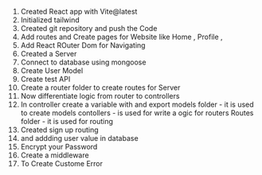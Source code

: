 1) Created React app with Vite@latest
2) Initialized tailwind
3) Created git repository and push the Code
4) Add routes and Create pages for Website like Home , Profile , 
5) Add React ROuter Dom for Navigating 
6) Created a Server 
7) Connect to database using mongoose
8) Create User Model
9) Create test API 
10) Create a router folder to create routes for Server
11) Now differentiate logic from router to controllers
12) In controller create a variable with and export
models folder - it is used to create models
contollers - is used for write a ogic for routers
Routes folder - it is used for routing
13) Created sign up routing
14) and addding user value in database
15) Encrypt your Password
16) Create a middleware
17) To Create Custome Error
